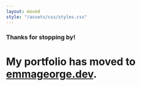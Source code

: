 ```yaml
---
layout: moved
style: "/assets/css/styles.css"
---
```

### Thanks for stopping by! ###

# My portfolio has moved to [emmageorge.dev](https://emmageorge.dev/). #